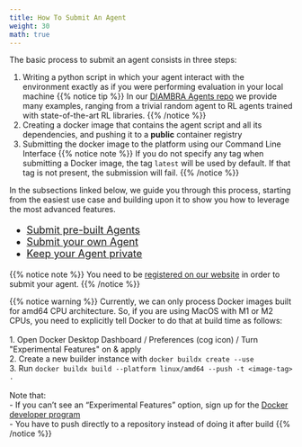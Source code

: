 ```yaml
---
title: How To Submit An Agent
weight: 30
math: true
---
```



The basic process to submit an agent consists in three steps:
1. Writing a python script in which your agent interact with the environment exactly as if you were performing evaluation in your local machine
{{% notice tip %}}
In our <a href="https://github.com/diambra/agents" target="_blank">DIAMBRA Agents repo</a> we provide many examples, ranging from a trivial random agent to RL agents trained with state-of-the-art RL libraries.
{{% /notice %}}
2. Creating a docker image that contains the agent script and all its dependencies, and pushing it to a **public** container registry
3. Submitting the docker image to the platform using our Command Line Interface
{{% notice note %}}
If you do not specify any tag when submitting a Docker image, the tag `latest` will be used by default. If that tag is not present, the submission will fail.
{{% /notice %}}

In the subsections linked below, we guide you through this process, starting from the easiest use case and building upon it to show you how to leverage the most advanced features.

<div style="font-size:1.125rem;">

- <a href="./submitprebuiltagents/">Submit pre-built Agents</a>
- <a href="./submityourownagent/">Submit your own Agent</a>
- <a href="./keepyouragentprivate/">Keep your Agent private</a>
</div>

{{% notice note %}}
You need to be <a href="https://diambra.ai/register/" target="_blank">registered on our website</a> in order to submit your agent.
{{% /notice %}}

{{% notice warning %}}
Currently, we can only process Docker images built for amd64 CPU architecture. So, if you are using MacOS with M1 or M2 CPUs, you need to explicitly tell Docker to do that at build time as follows:<br><br>1. Open Docker Desktop Dashboard / Preferences (cog icon) / Turn "Experimental Features" on & apply<br>2. Create a new builder instance with `docker buildx create --use`<br>3. Run `docker buildx build --platform linux/amd64 --push -t <image-tag> .`<br><br>Note that:<br>- If you can’t see an “Experimental Features” option, sign up for the <a href="https://www.docker.com/community/get-involved/developer-preview/" target="_blank">Docker developer program</a><br>- You have to push directly to a repository instead of doing it after build
{{% /notice %}}